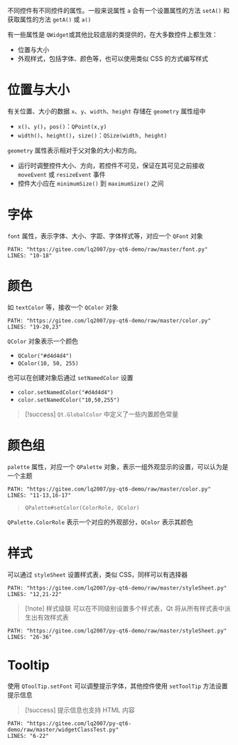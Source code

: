 不同控件有不同控件的属性。一般来说属性 `a` ​ 会有一个设置属性的方法 `setA()​` 和获取属性的方法 `getA()​` 或 `a()​`

有一些属性是 `QWidget`​ 或其他比较底层的类提供的，在大多数控件上都生效：
- 位置与大小
- 外观样式，包括字体、颜色等，也可以使用类似 CSS 的方式编写样式
# 位置与大小

有关位置、大小的数据 `x`、`y`、`width`、`height` 存储在 `geometry` 属性组中
- `x()`、`y()`，`pos()`：`QPoint(x,y)`
- `width()`、`height()`，`size()`：`QSize(width, height)`

`geometry` 属性表示相对于父对象的大小和方向。
* 运行时调整控件大小、方向，若控件不可见，保证在其可见之前接收 `moveEvent` 或 `resizeEvent` 事件
* 控件大小应在 `minimumSize()` 到 `maximumSize()` 之间
# 字体

`font` 属性，表示字体、大小、字距、字体样式等，对应一个 `QFont` 对象

```embed-python
PATH: "https://gitee.com/lq2007/py-qt6-demo/raw/master/font.py"
LINES: "10-18"
```

# 颜色

如 `textColor` 等，接收一个 `QColor` 对象

```embed-python
PATH: "https://gitee.com/lq2007/py-qt6-demo/raw/master/color.py"
LINES: "19-20,23"
```

`QColor` 对象表示一个颜色
* `QColor("#d4d4d4")`
* `QColor(10, 50, 255)`

也可以在创建对象后通过 `setNamedColor` 设置
* `color.setNamedColor("#d4d4d4")`
* `color.setNamedColor("10,50,255")`

> [!success]
> `Qt.GlobalColor` 中定义了一些内置颜色常量
# 颜色组

`palette` 属性，对应一个 `QPalette` 对象，表示一组外观显示的设置，可以认为是一个主题

```embed-python
PATH: "https://gitee.com/lq2007/py-qt6-demo/raw/master/color.py"
LINES: "11-13,16-17"
```

> `QPalette#setColor(ColorRole, QColor)`

`QPalette.ColorRole` 表示一个对应的外观部分，`QColor` 表示其颜色
# 样式

可以通过 `styleSheet` 设置样式表，类似 CSS，同样可以有选择器

```embed-python
PATH: "https://gitee.com/lq2007/py-qt6-demo/raw/master/styleSheet.py"
LINES: "12,21-22"
```

> [!note] 样式级联
> 可以在不同级别设置多个样式表，Qt 将从所有样式表中派生出有效样式表

```embed-python
PATH: "https://gitee.com/lq2007/py-qt6-demo/raw/master/styleSheet.py"
LINES: "26-36"
```

# Tooltip

使用 `QToolTip.setFont` 可以调整提示字体，其他控件使用 `setToolTip` 方法设置提示信息

> [!success]
> 提示信息也支持 HTML 内容

```embed-python
PATH: "https://gitee.com/lq2007/py-qt6-demo/raw/master/widgetClassTest.py"
LINES: "6-22"
```

